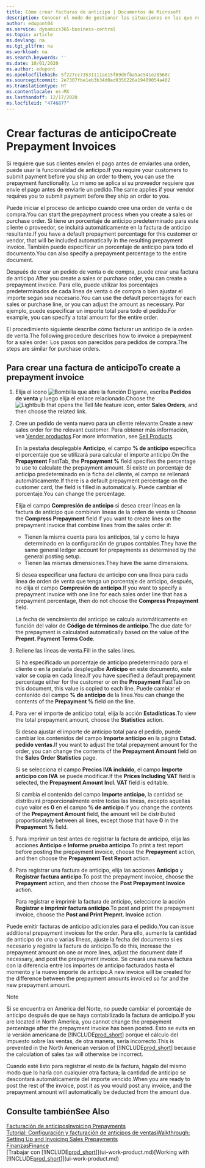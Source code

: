 ```yaml
---
title: Cómo crear facturas de anticipo | Documentos de Microsoft
description: Conocer el modo de gestionar las situaciones en las que requiere anticipo, o lo requiere el proveedor.
author: edupont04
ms.service: dynamics365-business-central
ms.topic: article
ms.devlang: na
ms.tgt_pltfrm: na
ms.workload: na
ms.search.keywords: ''
ms.date: 10/01/2020
ms.author: edupont
ms.openlocfilehash: 5f227cc73531111ae15f69d6fba5ac541e28560c
ms.sourcegitcommit: 2e7307fbe1eb3b34d0ad9356226a19409054a402
ms.translationtype: HT
ms.contentlocale: es-MX
ms.lasthandoff: 12/17/2020
ms.locfileid: "4746877"
---
```

# <a name="create-prepayment-invoices"></a><span data-ttu-id="b3ef6-103">Crear facturas de anticipo</span><span class="sxs-lookup"><span data-stu-id="b3ef6-103">Create Prepayment Invoices</span></span>

<span data-ttu-id="b3ef6-104">Si requiere que sus clientes envíen el pago antes de enviarles una orden, puede usar la funcionalidad de anticipo.</span><span class="sxs-lookup"><span data-stu-id="b3ef6-104">If you require your customers to submit payment before you ship an order to them, you can use the prepayment functionality.</span></span> <span data-ttu-id="b3ef6-105">Lo mismo se aplica si su proveedor requiere que envíe el pago antes de enviarle un pedido.</span><span class="sxs-lookup"><span data-stu-id="b3ef6-105">The same applies if your vendor requires you to submit payment before they ship an order to you.</span></span>  

<span data-ttu-id="b3ef6-106">Puede iniciar el proceso de anticipo cuando cree una orden de venta o de compra.</span><span class="sxs-lookup"><span data-stu-id="b3ef6-106">You can start the prepayment process when you create a sales or purchase order.</span></span> <span data-ttu-id="b3ef6-107">Si tiene un porcentaje de anticipo predeterminado para este cliente o proveedor, se incluirá automáticamente en la factura de anticipo resultante.</span><span class="sxs-lookup"><span data-stu-id="b3ef6-107">If you have a default prepayment percentage for this customer or vendor, that will be included automatically in the resulting prepayment invoice.</span></span> <span data-ttu-id="b3ef6-108">También puede especificar un porcentaje de anticipo para todo el documento.</span><span class="sxs-lookup"><span data-stu-id="b3ef6-108">You can also specify a prepayment percentage to the entire document.</span></span>

<span data-ttu-id="b3ef6-109">Después de crear un pedido de venta o de compra, puede crear una factura de anticipo.</span><span class="sxs-lookup"><span data-stu-id="b3ef6-109">After you create a sales or purchase order, you can create a prepayment invoice.</span></span> <span data-ttu-id="b3ef6-110">Para ello, puede utilizar los porcentajes predeterminados de cada línea de venta o de compra o bien ajustar el importe según sea necesario.</span><span class="sxs-lookup"><span data-stu-id="b3ef6-110">You can use the default percentages for each sales or purchase line, or you can adjust the amount as necessary.</span></span> <span data-ttu-id="b3ef6-111">Por ejemplo, puede especificar un importe total para todo el pedido.</span><span class="sxs-lookup"><span data-stu-id="b3ef6-111">For example, you can specify a total amount for the entire order.</span></span>  

<span data-ttu-id="b3ef6-112">El procedimiento siguiente describe cómo facturar un anticipo de la orden de venta.</span><span class="sxs-lookup"><span data-stu-id="b3ef6-112">The following procedure describes how to invoice a prepayment for a sales order.</span></span> <span data-ttu-id="b3ef6-113">Los pasos son parecidos para pedidos de compra.</span><span class="sxs-lookup"><span data-stu-id="b3ef6-113">The steps are similar for purchase orders.</span></span>  

## <a name="to-create-a-prepayment-invoice"></a><span data-ttu-id="b3ef6-114">Para crear una factura de anticipo</span><span class="sxs-lookup"><span data-stu-id="b3ef6-114">To create a prepayment invoice</span></span>

1. <span data-ttu-id="b3ef6-115">Elija el icono ![Bombilla que abre la función Dígame](media/ui-search/search_small.png "Dígame qué desea hacer"), escriba **Pedidos de venta** y luego elija el enlace relacionado.</span><span class="sxs-lookup"><span data-stu-id="b3ef6-115">Choose the ![Lightbulb that opens the Tell Me feature](media/ui-search/search_small.png "Tell me what you want to do") icon, enter **Sales Orders**, and then choose the related link.</span></span>  
2. <span data-ttu-id="b3ef6-116">Cree un pedido de venta nuevo para un cliente relevante.</span><span class="sxs-lookup"><span data-stu-id="b3ef6-116">Create a new sales order for the relevant customer.</span></span> <span data-ttu-id="b3ef6-117">Para obtener más información, vea [Vender productos](sales-how-sell-products.md).</span><span class="sxs-lookup"><span data-stu-id="b3ef6-117">For more information, see [Sell Products](sales-how-sell-products.md).</span></span>  

    <span data-ttu-id="b3ef6-118">En la pestaña desplegable **Anticipo**, el campo **% de anticipo** especifica el porcentaje que se utilizará para calcular el importe anticipo.</span><span class="sxs-lookup"><span data-stu-id="b3ef6-118">On the **Prepayment** FastTab, the **Prepayment %** field specifies the percentage to use to calculate the prepayment amount.</span></span> <span data-ttu-id="b3ef6-119">Si existe un porcentaje de anticipo predeterminado en la ficha del cliente, el campo se rellenará automáticamente.</span><span class="sxs-lookup"><span data-stu-id="b3ef6-119">If there is a default prepayment percentage on the customer card, the field is filled in automatically.</span></span> <span data-ttu-id="b3ef6-120">Puede cambiar el porcentaje.</span><span class="sxs-lookup"><span data-stu-id="b3ef6-120">You can change the percentage.</span></span> <!--This percentage is applied to lines where the item on that line does not already specify a prepayment percentage. The prepayment percentage is only copied from the header to lines that do not copy the default prepayment percentage from the item.-->  

    <span data-ttu-id="b3ef6-121">Elija el campo **Compresión de anticipo** si desea crear líneas en la factura de anticipo que combinen líneas de la orden de venta si:</span><span class="sxs-lookup"><span data-stu-id="b3ef6-121">Choose the **Compress Prepayment** field if you want to create lines on the prepayment invoice that combine lines from the sales order if:</span></span>  

    - <span data-ttu-id="b3ef6-122">Tienen la misma cuenta para los anticipos, tal y como lo haya determinado en la configuración de grupos contables.</span><span class="sxs-lookup"><span data-stu-id="b3ef6-122">They have the same general ledger account for prepayments as determined by the general posting setup.</span></span>  
    - <span data-ttu-id="b3ef6-123">Tienen las mismas dimensiones.</span><span class="sxs-lookup"><span data-stu-id="b3ef6-123">They have the same dimensions.</span></span>  

    <span data-ttu-id="b3ef6-124">Si desea especificar una factura de anticipo con una línea para cada línea de orden de venta que tenga un porcentaje de anticipo, después, no elija el campo **Compresión de anticipo**.</span><span class="sxs-lookup"><span data-stu-id="b3ef6-124">If you want to specify a prepayment invoice with one line for each sales order line that has a prepayment percentage, then do not choose the **Compress Prepayment** field.</span></span>  

    <span data-ttu-id="b3ef6-125">La fecha de vencimiento del anticipo se calcula automáticamente en función del valor de **Código de términos de anticipo**.</span><span class="sxs-lookup"><span data-stu-id="b3ef6-125">The due date for the prepayment is calculated automatically based on the value of the **Prepmt. Payment Terms Code**.</span></span>

3. <span data-ttu-id="b3ef6-126">Rellene las líneas de venta.</span><span class="sxs-lookup"><span data-stu-id="b3ef6-126">Fill in the sales lines.</span></span>  

    <span data-ttu-id="b3ef6-127">Si ha especificado un porcentaje de anticipo predeterminado para el cliente o en la pestaña desplegalbe **Anticipo** en este documento, este valor se copia en cada línea.</span><span class="sxs-lookup"><span data-stu-id="b3ef6-127">If you have specified a default prepayment percentage either for the customer or on the **Prepayment** FastTab on this document, this value is copied to each line.</span></span> <span data-ttu-id="b3ef6-128">Puede cambiar el contenido del campo **% de anticipo** de la línea.</span><span class="sxs-lookup"><span data-stu-id="b3ef6-128">You can change the contents of the **Prepayment %** field on the line.</span></span>  

4. <span data-ttu-id="b3ef6-129">Para ver el importe de anticipo total, elija la acción **Estadísticas**.</span><span class="sxs-lookup"><span data-stu-id="b3ef6-129">To view the total prepayment amount, choose the **Statistics** action.</span></span>

    <span data-ttu-id="b3ef6-130">Si desea ajustar el importe de anticipo total para el pedido, puede cambiar los contenidos del campo **Importe anticipo** en la página **Estad. pedido ventas**.</span><span class="sxs-lookup"><span data-stu-id="b3ef6-130">If you want to adjust the total prepayment amount for the order, you can change the contents of the **Prepayment Amount** field on the **Sales Order Statistics** page.</span></span>  

    <span data-ttu-id="b3ef6-131">Si se selecciona el campo **Precios IVA incluido**, el campo **Importe anticipo con IVA** se puede modificar.</span><span class="sxs-lookup"><span data-stu-id="b3ef6-131">If the **Prices Including VAT** field is selected, the **Prepayment Amount Incl. VAT** field is editable.</span></span>  

    <span data-ttu-id="b3ef6-132">Si cambia el contenido del campo **Importe anticipo**, la cantidad se distribuirá proporcionalmente entre todas las líneas, excepto aquellas cuyo valor es **0** en el campo **% de anticipo**.</span><span class="sxs-lookup"><span data-stu-id="b3ef6-132">If you change the contents of the **Prepayment Amount** field, the amount will be distributed proportionately between all lines, except those that have **0** in the **Prepayment %** field.</span></span>  

5. <span data-ttu-id="b3ef6-133">Para imprimir un test antes de registrar la factura de anticipo, elija las acciones **Anticipo** e **Informe prueba anticipo**.</span><span class="sxs-lookup"><span data-stu-id="b3ef6-133">To print a test report before posting the prepayment invoice, choose the **Prepayment** action, and then choose the **Prepayment Test Report** action.</span></span>  
6. <span data-ttu-id="b3ef6-134">Para registrar una factura de anticipo, elija las acciones **Anticipo** y **Registrar factura anticipo**.</span><span class="sxs-lookup"><span data-stu-id="b3ef6-134">To post the prepayment invoice, choose the **Prepayment** action, and then choose the **Post Prepayment Invoice** action.</span></span>  

    <span data-ttu-id="b3ef6-135">Para registrar e imprimir la factura de anticipo, seleccione la acción **Registrar e imprimir factura anticipo**.</span><span class="sxs-lookup"><span data-stu-id="b3ef6-135">To post and print the prepayment invoice, choose the **Post and Print Prepmt. Invoice** action.</span></span>  

<span data-ttu-id="b3ef6-136">Puede emitir facturas de anticipo adicionales para el pedido.</span><span class="sxs-lookup"><span data-stu-id="b3ef6-136">You can issue additional prepayment invoices for the order.</span></span> <span data-ttu-id="b3ef6-137">Para ello, aumente la cantidad de anticipo de una o varias líneas, ajuste la fecha del documento si es necesario y registre la factura de anticipo.</span><span class="sxs-lookup"><span data-stu-id="b3ef6-137">To do this, increase the prepayment amount on one or more lines, adjust the document date if necessary, and post the prepayment invoice.</span></span> <span data-ttu-id="b3ef6-138">Se creará una nueva factura con la diferencia entre los importes de anticipo facturados hasta el momento y la nuevo importe de anticipo.</span><span class="sxs-lookup"><span data-stu-id="b3ef6-138">A new invoice will be created for the difference between the prepayment amounts invoiced so far and the new prepayment amount.</span></span>  

> [!NOTE]  
> <span data-ttu-id="b3ef6-139">Si se encuentra en América del Norte, no puede cambiar el porcentaje de anticipo después de que se haya contabilizado la factura de anticipo.</span><span class="sxs-lookup"><span data-stu-id="b3ef6-139">If you are located in North America, you cannot change the prepayment percentage after the prepayment invoice has been posted.</span></span> <span data-ttu-id="b3ef6-140">Esto se evita en la versión americana de [!INCLUDE[prod_short](includes/prod_short.md)] porque el cálculo del impuesto sobre las ventas, de otra manera, sería incorrecto.</span><span class="sxs-lookup"><span data-stu-id="b3ef6-140">This is prevented in the North American version of [!INCLUDE[prod_short](includes/prod_short.md)] because the calculation of sales tax will otherwise be incorrect.</span></span>  

 <span data-ttu-id="b3ef6-141">Cuando esté listo para registrar el resto de la factura, hágalo del mismo modo que lo haría con cualquier otra factura; la cantidad de anticipo se descontará automáticamente del importe vencido.</span><span class="sxs-lookup"><span data-stu-id="b3ef6-141">When you are ready to post the rest of the invoice, post it as you would post any invoice, and the prepayment amount will automatically be deducted from the amount due.</span></span>  

## <a name="see-also"></a><span data-ttu-id="b3ef6-142">Consulte también</span><span class="sxs-lookup"><span data-stu-id="b3ef6-142">See Also</span></span>

[<span data-ttu-id="b3ef6-143">Facturación de anticipos</span><span class="sxs-lookup"><span data-stu-id="b3ef6-143">Invoicing Prepayments</span></span>](finance-invoice-prepayments.md)  
[<span data-ttu-id="b3ef6-144">Tutorial: Configuración y facturación de anticipos de ventas</span><span class="sxs-lookup"><span data-stu-id="b3ef6-144">Walkthrough: Setting Up and Invoicing Sales Prepayments</span></span>](walkthrough-setting-up-and-invoicing-sales-prepayments.md)  
[<span data-ttu-id="b3ef6-145">Finanzas</span><span class="sxs-lookup"><span data-stu-id="b3ef6-145">Finance</span></span>](finance.md)  
<span data-ttu-id="b3ef6-146">[Trabajar con [!INCLUDE[prod_short](includes/prod_short.md)]](ui-work-product.md)</span><span class="sxs-lookup"><span data-stu-id="b3ef6-146">[Working with [!INCLUDE[prod_short](includes/prod_short.md)]](ui-work-product.md)</span></span>
